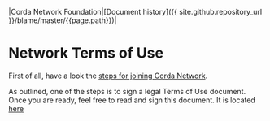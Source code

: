 |Corda Network Foundation|[Document history]({{ site.github.repository_url }}/blame/master/{{page.path}})|

Network Terms of Use
====================

First of all, have a look the [steps for joining Corda Network](https://corda.network/participation/index.html). 

As outlined, one of the steps is to sign a legal Terms of Use document. Once you are ready, feel free to read and sign this document. It is located [here](https://fs22.formsite.com/r3cev/ynjnwn8ngm/index.html?1548424089910)



